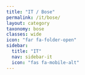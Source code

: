 ```yaml
---
title: "IT / Bose"
permalink: /it/bose/
layout: category
taxonomy: bose
classes: wide
icon: "far fa-folder-open"
sidebar:
  title: "IT"
  nav: sidebar-it
  icon: "fas fa-mobile-alt"
---
```

